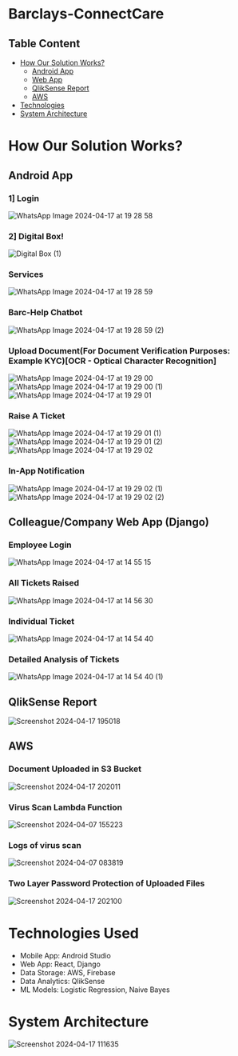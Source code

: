 # Barclays-ConnectCare

## Table Content
- [How Our Solution Works?](#how-our-solution-works?)
  - [Android App](#android-app)
  - [Web App](#colleaguecompany-web-app-django)
  - [QlikSense Report](#qliksense-report)
  - [AWS](#aws)
- [Technologies](#technologies-used)
- [System Architecture](#system-architecture)

# How Our Solution Works?

## Android App

### 1] Login
![WhatsApp Image 2024-04-17 at 19 28 58](https://github.com/saketlad75/Barclays-ConnectCare/assets/83080783/564f0018-c64f-4fdf-ae46-bb7f345f6465)

### 2] Digital Box!
![Digital Box (1)](https://github.com/saketlad75/Barclays-ConnectCare/assets/83080783/a4b97d10-49c8-4ce9-8ef4-9590b0a2ca4b)


### Services
![WhatsApp Image 2024-04-17 at 19 28 59](https://github.com/saketlad75/Barclays-ConnectCare/assets/83080783/629c99db-eb02-47d3-879b-cc875bf7f59e)

### Barc-Help Chatbot
![WhatsApp Image 2024-04-17 at 19 28 59 (2)](https://github.com/saketlad75/Barclays-ConnectCare/assets/83080783/eef807b8-942b-4990-a043-019114a96b95)

### Upload Document(For Document Verification Purposes: Example KYC)[OCR - Optical Character Recognition]

![WhatsApp Image 2024-04-17 at 19 29 00](https://github.com/saketlad75/Barclays-ConnectCare/assets/83080783/4059fed8-3f22-4a84-9dc9-4a0dad65cef7)
![WhatsApp Image 2024-04-17 at 19 29 00 (1)](https://github.com/saketlad75/Barclays-ConnectCare/assets/83080783/c30c6e92-14b1-431e-affc-4d51a07b8234)
![WhatsApp Image 2024-04-17 at 19 29 01](https://github.com/saketlad75/Barclays-ConnectCare/assets/83080783/ebaff473-da62-42bf-b096-867e49b54ba4)

### Raise A Ticket
![WhatsApp Image 2024-04-17 at 19 29 01 (1)](https://github.com/saketlad75/Barclays-ConnectCare/assets/83080783/4c501547-d4c7-4e1a-81e2-ef83e21bc40c)
![WhatsApp Image 2024-04-17 at 19 29 01 (2)](https://github.com/saketlad75/Barclays-ConnectCare/assets/83080783/786ec069-101c-41af-84e3-a2dad8dc1294)
![WhatsApp Image 2024-04-17 at 19 29 02](https://github.com/saketlad75/Barclays-ConnectCare/assets/83080783/626df854-7139-457a-a0a5-f2b15ef86ecc)

### In-App Notification
![WhatsApp Image 2024-04-17 at 19 29 02 (1)](https://github.com/saketlad75/Barclays-ConnectCare/assets/83080783/988c6d85-1850-4ff0-9aea-9fdbf96e4d86)
![WhatsApp Image 2024-04-17 at 19 29 02 (2)](https://github.com/saketlad75/Barclays-ConnectCare/assets/83080783/fd7d2dba-e75c-48fc-9c34-cffcf9dc5380)


## Colleague/Company Web App (Django)

### Employee Login
![WhatsApp Image 2024-04-17 at 14 55 15](https://github.com/saketlad75/Barclays-ConnectCare/assets/83080783/5feb8fa9-855d-4ba9-9460-368321f231e1)

### All Tickets Raised
![WhatsApp Image 2024-04-17 at 14 56 30](https://github.com/saketlad75/Barclays-ConnectCare/assets/83080783/0a8d8822-b576-443a-bfaf-be660da723f0)

### Individual Ticket
![WhatsApp Image 2024-04-17 at 14 54 40](https://github.com/saketlad75/Barclays-ConnectCare/assets/83080783/3ce9aa78-c449-4f8d-b267-abebbb1f5cba)

### Detailed Analysis of Tickets
![WhatsApp Image 2024-04-17 at 14 54 40 (1)](https://github.com/saketlad75/Barclays-ConnectCare/assets/83080783/168cc7e8-c4da-49ce-b7e9-2df080210e11)

## QlikSense Report
![Screenshot 2024-04-17 195018](https://github.com/saketlad75/Barclays-ConnectCare/assets/83080783/a259a51f-f45c-4cbb-bdfb-236370fdc80d)

## AWS

### Document Uploaded in S3 Bucket
![Screenshot 2024-04-17 202011](https://github.com/saketlad75/Barclays-ConnectCare/assets/83080783/f90377e4-4dea-471b-ae6a-88829405a395)

### Virus Scan Lambda Function 
![Screenshot 2024-04-07 155223](https://github.com/saketlad75/Barclays-ConnectCare/assets/83080783/5869311b-255f-4c01-84af-1c8813a31a24)

### Logs of virus scan
![Screenshot 2024-04-07 083819](https://github.com/saketlad75/Barclays-ConnectCare/assets/83080783/f63d46cf-91de-4c8e-b492-f4fc29f52e2a)


### Two Layer Password Protection of Uploaded Files
![Screenshot 2024-04-17 202100](https://github.com/saketlad75/Barclays-ConnectCare/assets/83080783/65359e45-a723-4c63-bdba-c76a95795d25)


# Technologies Used
- Mobile App: Android Studio
- Web App: React, Django
- Data Storage: AWS, Firebase
- Data Analytics: QlikSense
- ML Models: Logistic Regression, Naive Bayes 

# System Architecture
![Screenshot 2024-04-17 111635](https://github.com/saketlad75/Barclays-ConnectCare/assets/83080783/188d254a-ad1b-43ec-9ec2-9bb6eae0144d)

